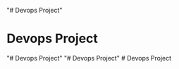 "# Devops Project" 
# Devops Project
"# Devops Project" 
"# Devops Project" 
#   D e v o p s   P r o j e c t  
 